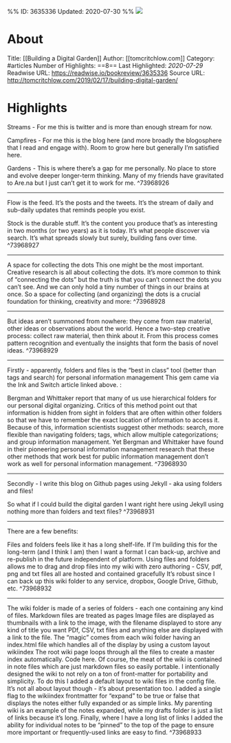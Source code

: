 %%
ID: 3635336
Updated: 2020-07-30
%%
![](https://readwise-assets.s3.amazonaws.com/static/images/article1.be68295a7e40.png)

# About
Title: [[Building a Digital Garden]]
Author: [[tomcritchlow.com]]
Category: #articles
Number of Highlights: ==8==
Last Highlighted: *2020-07-29*
Readwise URL: https://readwise.io/bookreview/3635336
Source URL: http://tomcritchlow.com/2019/02/17/building-digital-garden/


# Highlights 
Streams - For me this is twitter and is more than enough stream for now.

Campfires - For me this is the blog here (and more broadly the blogosphere that I read and engage with). Room to grow here but generally I’m satisfied here.

Gardens - This is where there’s a gap for me personally. No place to store and evolve deeper longer-term thinking. Many of my friends have gravitated to Are.na but I just can’t get it to work for me.  ^73968926

---

Flow is the feed. It’s the posts and the tweets. It’s the stream of daily and sub-daily updates that reminds people you exist.

Stock is the durable stuff. It’s the content you produce that’s as interesting in two months (or two years) as it is today. It’s what people discover via search. It’s what spreads slowly but surely, building fans over time.  ^73968927

---

A space for collecting the dots
This one might be the most important. Creative research is all about collecting the dots. It’s more common to think of “connecting the dots” but the truth is that you can’t connect the dots you can’t see. And we can only hold a tiny number of things in our brains at once. So a space for collecting (and organizing) the dots is a crucial foundation for thinking, creativity and more:  ^73968928

---

But ideas aren’t summoned from nowhere: they come from raw material, other ideas or observations about the world. Hence a two-step creative process: collect raw material, then think about it. From this process comes pattern recognition and eventually the insights that form the basis of novel ideas.  ^73968929

---

Firstly - apparently, folders and files is the “best in class” tool (better than tags and search) for personal information management This gem came via the Ink and Switch article linked above. :

Bergman and Whittaker report that many of us use hierarchical folders for our personal digital organizing. Critics of this method point out that information is hidden from sight in folders that are often within other folders so that we have to remember the exact location of information to access it. Because of this, information scientists suggest other methods: search, more flexible than navigating folders; tags, which allow multiple categorizations; and group information management. Yet Bergman and Whittaker have found in their pioneering personal information management research that these other methods that work best for public information management don’t work as well for personal information management.  ^73968930

---

Secondly - I write this blog on Github pages using Jekyll - aka using folders and files!

So what if I could build the digital garden I want right here using Jekyll using nothing more than folders and text files?  ^73968931

---

There are a few benefits:

Files and folders feels like it has a long shelf-life. If I’m building this for the long-term (and I think I am) then I want a format I can back-up, archive and re-publish in the future independent of platform.
Using files and folders allows me to drag and drop files into my wiki with zero authoring - CSV, pdf, png and txt files all are hosted and contained gracefully
It’s robust since I can back up this wiki folder to any service, dropbox, Google Drive, Github, etc.  ^73968932

---

The wiki folder is made of a series of folders - each one containing any kind of files.
Markdown files are treated as pages
Image files are displayed as thumbnails with a link to the image, with the filename displayed to store any kind of title you want
PDf, CSV, txt files and anything else are displayed with a link to the file.
The “magic” comes from each wiki folder having an index.html file which handles all of the display by using a custom layout wikiindex
The root wiki page loops through all the files to create a master index automatically. Code here.
Of course, the meat of the wiki is contained in note files which are just markdown files so easily portable. I intentionally designed the wiki to not rely on a ton of front-matter for portability and simplicity. To do this I added a default layout to wiki files in the config file.
It’s not all about layout though - it’s about presentation too. I added a single flag to the wikiindex frontmatter for “expand” to be true or false that displays the notes either fully expanded or as simple links. My parenting wiki is an example of the notes expanded, while my drafts folder is just a list of links because it’s long.
Finally, where I have a long list of links I added the ability for individual notes to be “pinned” to the top of the page to ensure more important or frequently-used links are easy to find.  ^73968933

